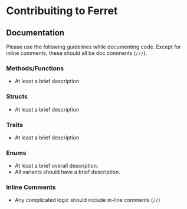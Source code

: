 # Contribuiting to Ferret

## Documentation

Please use the following guidelines while documenting code. Except for inline comments, these should all be doc comments (`///`).

### Methods/Functions
- At least a brief description

### Structs
- At least a brief description

### Traits
- At least a brief description

### Enums
- At least a brief overall description.
- All variants should have a brief description.

### Inline Comments
- Any complicated logic should include in-line comments (`//`)